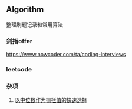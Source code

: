 ## Algorithm

整理刷题记录和常用算法

### 剑指offer

https://www.nowcoder.com/ta/coding-interviews

### leetcode

### 杂项

1. [以中位数作为栅栏值的快速选择](./杂项/1-SELECT.md)
